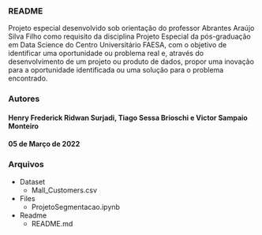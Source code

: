 ### README

Projeto especial desenvolvido sob orientação do professor Abrantes Araújo Silva Filho como requisito da disciplina Projeto Especial da pós-graduação em Data Science do Centro Universitário FAESA, com o objetivo de identificar uma oportunidade ou problema real e, através do desenvolvimento de um projeto ou produto de dados, propor uma inovação para a oportunidade identificada ou uma solução para o problema encontrado.

###     Autores

####    Henry Frederick Ridwan Surjadi, Tiago Sessa Brioschi e Victor Sampaio Monteiro
####    05 de Março de 2022

###     Arquivos

- Dataset
  - Mall_Customers.csv
- Files
  - ProjetoSegmentacao.ipynb
- Readme
  - README.md
